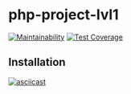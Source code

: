 # php-project-lvl1

[![Maintainability](https://api.codeclimate.com/v1/badges/69e5673b29ec59b876b0/maintainability)](https://codeclimate.com/github/Tur-4000/php-project-lvl1/maintainability)
[![Test Coverage](https://api.codeclimate.com/v1/badges/69e5673b29ec59b876b0/test_coverage)](https://codeclimate.com/github/Tur-4000/php-project-lvl1/test_coverage)

## Installation

[![asciicast](https://asciinema.org/a/254620.svg)](https://asciinema.org/a/254620)



